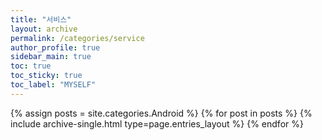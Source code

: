 ```yaml
---
title: "서비스"
layout: archive
permalink: /categories/service
author_profile: true
sidebar_main: true
toc: true
toc_sticky: true
toc_label: "MYSELF"
---
```



{% assign posts = site.categories.Android %}
{% for post in posts %} {% include archive-single.html type=page.entries_layout %} {% endfor %}
